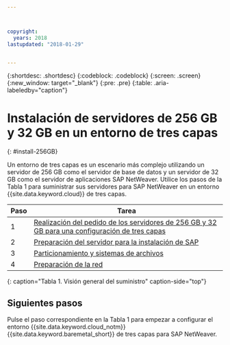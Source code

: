 ```yaml
---



copyright:
  years: 2018
lastupdated: "2018-01-29"


---
```


{:shortdesc: .shortdesc}
{:codeblock: .codeblock}
{:screen: .screen}
{:new_window: target="_blank"}
{:pre: .pre}
{:table: .aria-labeledby="caption"}

# Instalación de servidores de 256 GB y 32 GB en un entorno de tres capas
{: #install-256GB}

Un entorno de tres capas es un escenario más complejo utilizando un servidor de 256 GB como el servidor de base de datos y un servidor de 32 GB como el servidor de aplicaciones SAP NetWeaver. Utilice los pasos de la Tabla 1 para suministrar sus servidores para SAP NetWeaver en un entorno {{site.data.keyword.cloud}} de tres capas.

| Paso | Tarea |
| --- | --- |
| 1 | [Realización del pedido de los servidores de 256 GB y 32 GB para una configuración de tres capas](/docs/infrastructure/sap-netweaver-rhel-qrg/rhel-set-up-infrastructure-three-tier.html) |
| 2 | [Preparación del servidor para la instalación de SAP](/docs/infrastructure/sap-netweaver-rhel-qrg/rhel-prepare-server-256GB.html) |
| 3 | [Particionamiento y sistemas de archivos](/docs/infrastructure/sap-netweaver-rhel-qrg/rhel-partition-256GB.html) |
| 4 | [Preparación de la red](/docs/infrastructure/sap-netweaver-rhel-qrg/rhel-prepare-network.html#network) |
{: caption="Tabla 1. Visión general del suministro" caption-side="top"} 

## Siguientes pasos

Pulse el paso correspondiente en la Tabla 1 para empezar a configurar el entorno {{site.data.keyword.cloud_notm}} {{site.data.keyword.baremetal_short}} de tres capas para SAP NetWeaver.
